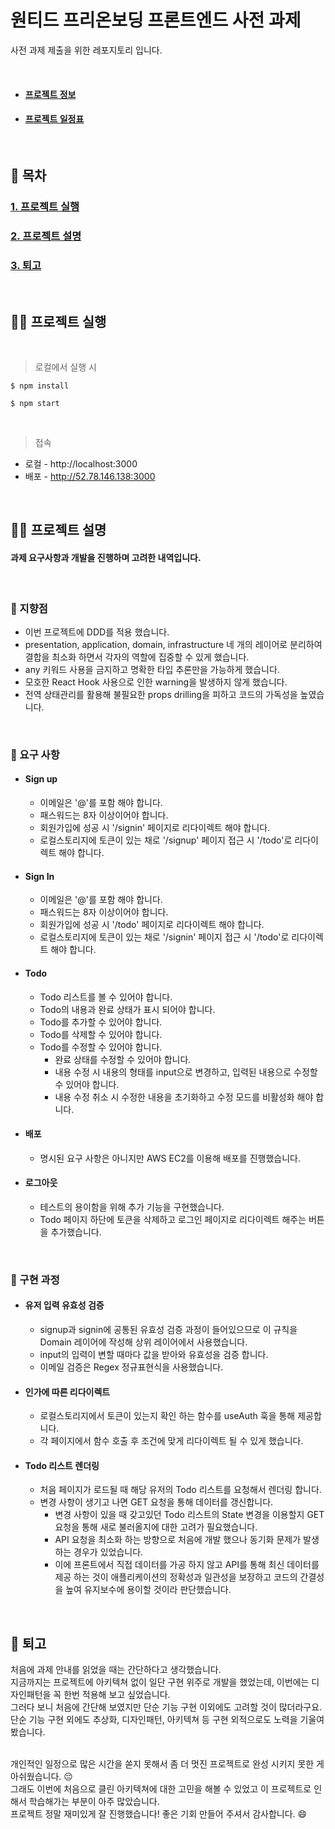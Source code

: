 # 원티드 프리온보딩 프론트엔드 사전 과제

사전 과제 제출을 위한 레포지토리 입니다.

<br>

- #### [프로젝트 정보](./documents/information.md)
- #### [프로젝트 일정표](./documents/schedule.md)

<br>

## 📝 목차

### [1. 프로젝트 실행](#%EF%B8%8F-%ED%94%84%EB%A1%9C%EC%A0%9D%ED%8A%B8-%EC%8B%A4%ED%96%89)

### [2. 프로젝트 설명](#%EF%B8%8F-%ED%94%84%EB%A1%9C%EC%A0%9D%ED%8A%B8-%EC%84%A4%EB%AA%85)

### [3. 퇴고](#-%ED%87%B4%EA%B3%A0)

<br>

## 🏃‍♂️ 프로젝트 실행

<br>

> 로컬에서 실행 시

```SHELL
$ npm install

$ npm start
```

<br>

> 접속

- 로컬 - http://localhost:3000
- 배포 - http://52.78.146.138:3000

<br>

## 🙋‍♂️ 프로젝트 설명

#### 과제 요구사항과 개발을 진행하며 고려한 내역입니다.

<br>

### 🚀 지향점

- 이번 프로젝트에 DDD를 적용 했습니다.
- presentation, application, domain, infrastructure 네 개의 레이어로 분리하여 결합을 최소화 하면서 각자의 역할에 집중할 수 있게 했습니다.
- any 키워드 사용을 금지하고 명확한 타입 추론만을 가능하게 했습니다.
- 모호한 React Hook 사용으로 인한 warning을 발생하지 않게 했습니다.
- 전역 상태관리를 활용해 불필요한 props drilling을 피하고 코드의 가독성을 높였습니다.

<br>

### 🧐 요구 사항

- #### Sign up

  - 이메일은 '@'를 포함 해야 합니다.
  - 패스워드는 8자 이상이어야 합니다.
  - 회원가입에 성공 시 '/signin' 페이지로 리다이렉트 해야 합니다.
  - 로컬스토리지에 토큰이 있는 채로 '/signup' 페이지 접근 시 '/todo'로 리다이렉트 해야 합니다.

- #### Sign In

  - 이메일은 '@'를 포함 해야 합니다.
  - 패스워드는 8자 이상이어야 합니다.
  - 회원가입에 성공 시 '/todo' 페이지로 리다이렉트 해야 합니다.
  - 로컬스토리지에 토큰이 있는 채로 '/signin' 페이지 접근 시 '/todo'로 리다이렉트 해야 합니다.

- #### Todo

  - Todo 리스트를 볼 수 있어야 합니다.
  - Todo의 내용과 완료 상태가 표시 되어야 합니다.
  - Todo를 추가할 수 있어야 합니다.
  - Todo를 삭제할 수 있어야 합니다.
  - Todo를 수정할 수 있어야 합니다.
    - 완료 상태를 수정할 수 있어야 합니다.
    - 내용 수정 시 내용의 형태를 input으로 변경하고, 입력된 내용으로 수정할 수 있어야 합니다.
    - 내용 수정 취소 시 수정한 내용을 초기화하고 수정 모드를 비활성화 해야 합니다.

- #### 배포

  - 명시된 요구 사항은 아니지만 AWS EC2를 이용해 배포를 진행했습니다.

- #### 로그아웃
  - 테스트의 용이함을 위해 추가 기능을 구현했습니다.
  - Todo 페이지 하단에 토큰을 삭제하고 로그인 페이지로 리다이렉트 해주는 버튼을 추가했습니다.

<br>

### 🧮 구현 과정

- #### 유저 입력 유효성 검증

  - signup과 signin에 공통된 유효성 검증 과정이 들어있으므로 이 규칙을 Domain 레이어에 작성해 상위 레이어에서 사용했습니다.
  - input의 입력이 변할 때마다 값을 받아와 유효성을 검증 합니다.
  - 이메일 검증은 Regex 정규표현식을 사용했습니다.

- #### 인가에 따른 리다이렉트

  - 로컬스토리지에서 토큰이 있는지 확인 하는 함수를 useAuth 훅을 통해 제공합니다.
  - 각 페이지에서 함수 호출 후 조건에 맞게 리다이렉트 될 수 있게 했습니다.

- #### Todo 리스트 렌더링
  - 처음 페이지가 로드될 때 해당 유저의 Todo 리스트를 요청해서 렌더링 합니다.
  - 변경 사항이 생기고 나면 GET 요청을 통해 데이터를 갱신합니다.
    - 변경 사항이 있을 때 갖고있던 Todo 리스트의 State 변경을 이용할지 GET 요청을 통해 새로 불러올지에 대한 고려가 필요했습니다.
    - API 요청을 최소화 하는 방향으로 처음에 개발 했으나 동기화 문제가 발생 하는 경우가 있었습니다.
    - 이에 프론트에서 직접 데이터를 가공 하지 않고 API를 통해 최신 데이터를 제공 하는 것이 애플리케이션의 정확성과 일관성을 보장하고 코드의 간결성을 높여 유지보수에 용이할 것이라 판단했습니다.

<br>

## 👣 퇴고

처음에 과제 안내를 읽었을 때는 간단하다고 생각했습니다. <br>
지금까지는 프로젝트에 아키텍쳐 없이 일단 구현 위주로 개발을 했었는데, 이번에는 디자인패턴을 꼭 한번 적용해 보고 싶었습니다.<br>
그러다 보니 처음에 간단해 보였지만 단순 기능 구현 이외에도 고려할 것이 많더라구요.<br>
단순 기능 구현 외에도 추상화, 디자인패턴, 아키텍쳐 등 구현 외적으로도 노력을 기울여 봤습니다.<br>
<br>

개인적인 일정으로 많은 시간을 쏟지 못해서 좀 더 멋진 프로젝트로 완성 시키지 못한 게 아쉬웠습니다. 😔<br>
그래도 이번에 처음으로 클린 아키텍쳐에 대한 고민을 해볼 수 있었고 이 프로젝트로 인해서 학습해가는 부분이 아주 많았습니다.<br>
프로젝트 정말 재미있게 잘 진행했습니다! 좋은 기회 만들어 주셔서 감사합니다. 😄
